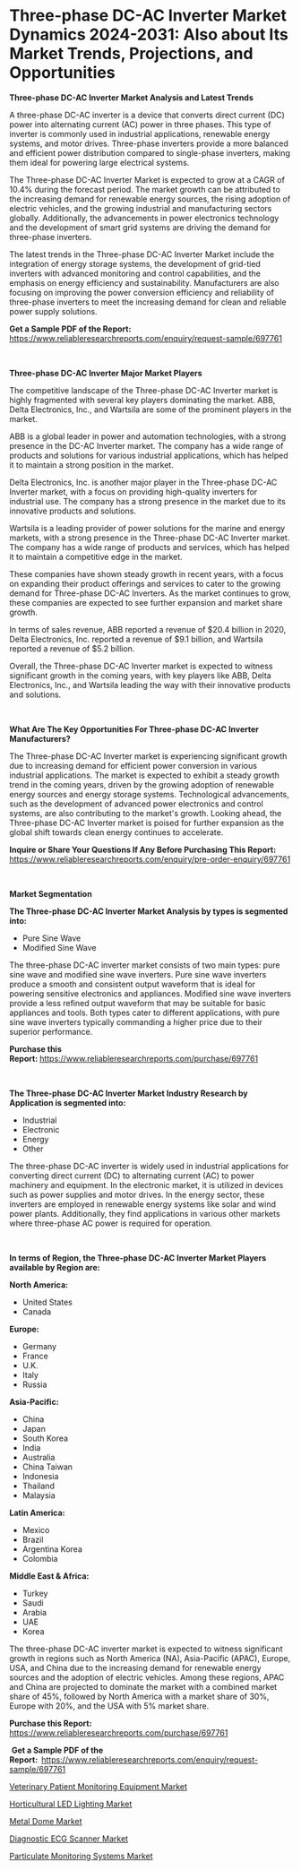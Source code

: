 <p><h1>Three-phase DC-AC Inverter Market Dynamics 2024-2031: Also about Its Market Trends, Projections, and Opportunities</h1></p><p><strong>Three-phase DC-AC Inverter Market Analysis and Latest Trends</strong></p>
<p><p>A three-phase DC-AC inverter is a device that converts direct current (DC) power into alternating current (AC) power in three phases. This type of inverter is commonly used in industrial applications, renewable energy systems, and motor drives. Three-phase inverters provide a more balanced and efficient power distribution compared to single-phase inverters, making them ideal for powering large electrical systems.</p><p>The Three-phase DC-AC Inverter Market is expected to grow at a CAGR of 10.4% during the forecast period. The market growth can be attributed to the increasing demand for renewable energy sources, the rising adoption of electric vehicles, and the growing industrial and manufacturing sectors globally. Additionally, the advancements in power electronics technology and the development of smart grid systems are driving the demand for three-phase inverters.</p><p>The latest trends in the Three-phase DC-AC Inverter Market include the integration of energy storage systems, the development of grid-tied inverters with advanced monitoring and control capabilities, and the emphasis on energy efficiency and sustainability. Manufacturers are also focusing on improving the power conversion efficiency and reliability of three-phase inverters to meet the increasing demand for clean and reliable power supply solutions.</p></p>
<p><strong>Get a Sample PDF of the Report:&nbsp;</strong> <a href="https://www.reliableresearchreports.com/enquiry/request-sample/697761">https://www.reliableresearchreports.com/enquiry/request-sample/697761</a></p>
<p>&nbsp;</p>
<p><strong>Three-phase DC-AC Inverter Major Market Players</strong></p>
<p><p>The competitive landscape of the Three-phase DC-AC Inverter market is highly fragmented with several key players dominating the market. ABB, Delta Electronics, Inc., and Wartsila are some of the prominent players in the market.</p><p>ABB is a global leader in power and automation technologies, with a strong presence in the DC-AC Inverter market. The company has a wide range of products and solutions for various industrial applications, which has helped it to maintain a strong position in the market.</p><p>Delta Electronics, Inc. is another major player in the Three-phase DC-AC Inverter market, with a focus on providing high-quality inverters for industrial use. The company has a strong presence in the market due to its innovative products and solutions.</p><p>Wartsila is a leading provider of power solutions for the marine and energy markets, with a strong presence in the Three-phase DC-AC Inverter market. The company has a wide range of products and services, which has helped it to maintain a competitive edge in the market.</p><p>These companies have shown steady growth in recent years, with a focus on expanding their product offerings and services to cater to the growing demand for Three-phase DC-AC Inverters. As the market continues to grow, these companies are expected to see further expansion and market share growth.</p><p>In terms of sales revenue, ABB reported a revenue of $20.4 billion in 2020, Delta Electronics, Inc. reported a revenue of $9.1 billion, and Wartsila reported a revenue of $5.2 billion.</p><p>Overall, the Three-phase DC-AC Inverter market is expected to witness significant growth in the coming years, with key players like ABB, Delta Electronics, Inc., and Wartsila leading the way with their innovative products and solutions.</p></p>
<p>&nbsp;</p>
<p><strong>What Are The Key Opportunities For Three-phase DC-AC Inverter Manufacturers?</strong></p>
<p><p>The Three-phase DC-AC Inverter market is experiencing significant growth due to increasing demand for efficient power conversion in various industrial applications. The market is expected to exhibit a steady growth trend in the coming years, driven by the growing adoption of renewable energy sources and energy storage systems. Technological advancements, such as the development of advanced power electronics and control systems, are also contributing to the market's growth. Looking ahead, the Three-phase DC-AC Inverter market is poised for further expansion as the global shift towards clean energy continues to accelerate.</p></p>
<p><strong>Inquire or Share Your Questions If Any Before Purchasing This Report:</strong> <a href="https://www.reliableresearchreports.com/enquiry/pre-order-enquiry/697761">https://www.reliableresearchreports.com/enquiry/pre-order-enquiry/697761</a></p>
<p>&nbsp;</p>
<p><strong>Market Segmentation</strong></p>
<p><strong>The Three-phase DC-AC Inverter Market Analysis by types is segmented into:</strong></p>
<p><ul><li>Pure Sine Wave</li><li>Modified Sine Wave</li></ul></p>
<p><p>The three-phase DC-AC inverter market consists of two main types: pure sine wave and modified sine wave inverters. Pure sine wave inverters produce a smooth and consistent output waveform that is ideal for powering sensitive electronics and appliances. Modified sine wave inverters provide a less refined output waveform that may be suitable for basic appliances and tools. Both types cater to different applications, with pure sine wave inverters typically commanding a higher price due to their superior performance.</p></p>
<p><strong>Purchase this Report:&nbsp;</strong><a href="https://www.reliableresearchreports.com/purchase/697761">https://www.reliableresearchreports.com/purchase/697761</a></p>
<p>&nbsp;</p>
<p><strong>The Three-phase DC-AC Inverter Market Industry Research by Application is segmented into:</strong></p>
<p><ul><li>Industrial</li><li>Electronic</li><li>Energy</li><li>Other</li></ul></p>
<p><p>The three-phase DC-AC inverter is widely used in industrial applications for converting direct current (DC) to alternating current (AC) to power machinery and equipment. In the electronic market, it is utilized in devices such as power supplies and motor drives. In the energy sector, these inverters are employed in renewable energy systems like solar and wind power plants. Additionally, they find applications in various other markets where three-phase AC power is required for operation.</p></p>
<p>&nbsp;</p>
<p><strong>In terms of Region, the Three-phase DC-AC Inverter Market Players available by Region are:</strong></p>
<p>
    <p> <strong> North America: </strong>
        <ul>
            <li>United States</li>
            <li>Canada</li>
        </ul>
        </p> 
    <p> <strong> Europe: </strong>
        <ul>
            <li>Germany</li>
            <li>France</li>
            <li>U.K.</li>
            <li>Italy</li>
            <li>Russia</li>
        </ul>
        </p> 
    <p> <strong> Asia-Pacific: </strong>
        <ul>
            <li>China</li>
            <li>Japan</li>
            <li>South Korea</li>
            <li>India</li>
            <li>Australia</li>
            <li>China Taiwan</li>
            <li>Indonesia</li>
            <li>Thailand</li>
            <li>Malaysia</li>
        </ul>
        </p> 
    <p> <strong> Latin America: </strong>
        <ul>
            <li>Mexico</li>
            <li>Brazil</li>
            <li>Argentina Korea</li>
            <li>Colombia</li>
        </ul>
        </p> 
    <p> <strong> Middle East & Africa: </strong>
        <ul>
            <li>Turkey</li>
            <li>Saudi</li>
            <li>Arabia</li>
            <li>UAE</li>
            <li>Korea</li>
        </ul>
    </p>
    </p>
<p><p>The three-phase DC-AC inverter market is expected to witness significant growth in regions such as North America (NA), Asia-Pacific (APAC), Europe, USA, and China due to the increasing demand for renewable energy sources and the adoption of electric vehicles. Among these regions, APAC and China are projected to dominate the market with a combined market share of 45%, followed by North America with a market share of 30%, Europe with 20%, and the USA with 5% market share.</p></p>
<p><strong>Purchase this Report: </strong><a href="https://www.reliableresearchreports.com/purchase/697761">https://www.reliableresearchreports.com/purchase/697761</a></p>
<p>&nbsp;<strong>Get a Sample PDF of the Report:&nbsp;&nbsp;</strong><a href="https://www.reliableresearchreports.com/enquiry/request-sample/697761">https://www.reliableresearchreports.com/enquiry/request-sample/697761</a></p>
<p><strong></strong></p>
<p><p><a href="https://issuu.com/reportprime-2/docs/veterinary-patient-monitoring-equipment-market-siz">Veterinary Patient Monitoring Equipment Market</a></p><p><a href="https://medium.com/@karleelakin435/horticultural-led-lighting-market-size-cagr-trends-2024-2030-224009ab71b0">Horticultural LED Lighting Market</a></p><p><a href="https://github.com/Sherrillcrooksxa8i18ucf2m/Market-Research-Report-List-1/blob/main/metal-dome-market.md">Metal Dome Market</a></p><p><a href="https://issuu.com/reportprime-2/docs/diagnostic-ecg-scanner-market-size-2030.pptx">Diagnostic ECG Scanner Market</a></p><p><a href="https://github.com/khansimonweber1lqujlwoz15d/Market-Research-Report-List-1/blob/main/particulate-monitoring-systems-market.md">Particulate Monitoring Systems Market</a></p></p>